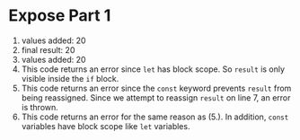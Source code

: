 # Expose Part 1
1. values added: 20
2. final result: 20
3. values added: 20
4. This code returns an error since `let` has block scope. So `result` is only visible inside the `if` block.
5. This code returns an error since the `const` keyword prevents `result` from being reassigned. Since we attempt to reassign `result` on line 7, an error is thrown.
6. This code returns an error for the same reason as (5.). In addition, `const` variables have block scope like `let` variables.